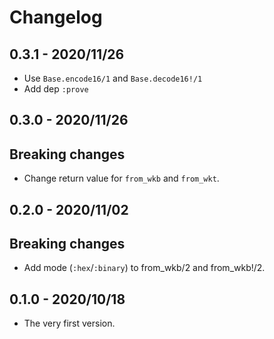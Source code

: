 # Changelog

## 0.3.1 - 2020/11/26

+ Use `Base.encode16/1` and `Base.decode16!/1`
+ Add dep `:prove`

## 0.3.0 - 2020/11/26

## Breaking changes

+ Change return value for `from_wkb` and `from_wkt`.

## 0.2.0 - 2020/11/02

## Breaking changes

+ Add mode (`:hex`/`:binary`) to from_wkb/2 and from_wkb!/2.

## 0.1.0 - 2020/10/18

+ The very first version.
